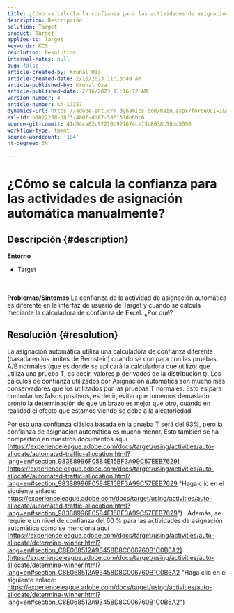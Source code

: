 ```yaml
---
title: ¿Cómo se calcula la confianza para las actividades de asignación automática manualmente?
description: Descripción
solution: Target
product: Target
applies-to: Target
keywords: KCS
resolution: Resolution
internal-notes: null
bug: false
article-created-by: Krunal Oza
article-created-date: 2/16/2023 11:13:49 AM
article-published-by: Krunal Oza
article-published-date: 2/16/2023 11:16:12 AM
version-number: 4
article-number: KA-17357
dynamics-url: https://adobe-ent.crm.dynamics.com/main.aspx?forceUCI=1&pagetype=entityrecord&etn=knowledgearticle&id=de4027f9-eaad-ed11-aad1-6045bd006793
exl-id: b1022238-d8f3-480f-8d87-586151de6bc6
source-git-commit: 41d84ca82c92210b92f674ce13b8038c50bd5590
workflow-type: tm+mt
source-wordcount: '184'
ht-degree: 3%

---
```


# ¿Cómo se calcula la confianza para las actividades de asignación automática manualmente?

## Descripción {#description}

<b>Entorno</b>
- Target

<br> <br><b>Problemas/Síntomas</b>
La confianza de la actividad de asignación automática es diferente en la interfaz de usuario de Target y cuando se calcula mediante la calculadora de confianza de Excel. ¿Por qué?


## Resolución {#resolution}


La asignación automática utiliza una calculadora de confianza diferente (basada en los límites de Bernstein) cuando se compara con las pruebas A/B normales (que es donde se aplicará la calculadora que utilizó; que utiliza una prueba T, es decir, valores p derivados de la distribución t).
Los cálculos de confianza utilizados por Asignación automática son mucho más conservadores que los utilizados por las pruebas T normales. Esto es para controlar los falsos positivos, es decir, evitar que tomemos demasiado pronto la determinación de que un brazo es mejor que otro, cuando en realidad el efecto que estamos viendo se debe a la aleatoriedad.

Por eso una confianza clásica basada en la prueba T será del 93%, pero la confianza de asignación automática es mucho menor. Esto también se ha compartido en nuestros documentos aquí  [https://experienceleague.adobe.com/docs/target/using/activities/auto-allocate/automated-traffic-allocation.html?lang=en#section_98388996F0584E15BF3A99C57EEB7629](https://experienceleague.adobe.com/docs/target/using/activities/auto-allocate/automated-traffic-allocation.html?lang=en#section_98388996F0584E15BF3A99C57EEB7629 "Haga clic en el siguiente enlace: https://experienceleague.adobe.com/docs/target/using/activities/auto-allocate/automated-traffic-allocation.html?lang=en#section_98388996F0584E15BF3A99C57EEB7629")
 
Además, se requiere un nivel de confianza del 60 % para las actividades de asignación automática como se menciona aquí  [https://experienceleague.adobe.com/docs/target/using/activities/auto-allocate/determine-winner.html?lang=en#section_C8E068512A93458D8C006760B1C0B6A2](https://experienceleague.adobe.com/docs/target/using/activities/auto-allocate/determine-winner.html?lang=en#section_C8E068512A93458D8C006760B1C0B6A2 "Haga clic en el siguiente enlace: https://experienceleague.adobe.com/docs/target/using/activities/auto-allocate/determine-winner.html?lang=en#section_C8E068512A93458D8C006760B1C0B6A2")
<br>
